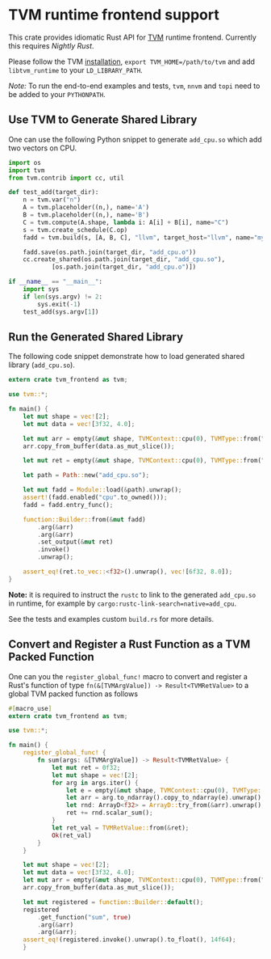# TVM runtime frontend support

This crate provides idiomatic Rust API for [TVM](https://github.com/dmlc/tvm) runtime frontend. Currently this requires *Nightly Rust*.

Please follow the TVM [installation](https://docs.tvm.ai/install/index.html), `export TVM_HOME=/path/to/tvm` and add `libtvm_runtime` to your `LD_LIBRARY_PATH`.

*Note:* To run the end-to-end examples and tests, `tvm`, `nnvm` and `topi` need to be added to your `PYTHONPATH`.

## Use TVM to Generate Shared Library

One can use the following Python snippet to generate `add_cpu.so` which add two vectors on CPU.

```python
import os
import tvm
from tvm.contrib import cc, util

def test_add(target_dir):
    n = tvm.var("n")
    A = tvm.placeholder((n,), name='A')
    B = tvm.placeholder((n,), name='B')
    C = tvm.compute(A.shape, lambda i: A[i] + B[i], name="C")
    s = tvm.create_schedule(C.op)
    fadd = tvm.build(s, [A, B, C], "llvm", target_host="llvm", name="myadd")

    fadd.save(os.path.join(target_dir, "add_cpu.o"))
    cc.create_shared(os.path.join(target_dir, "add_cpu.so"),
            [os.path.join(target_dir, "add_cpu.o")])

if __name__ == "__main__":
    import sys
    if len(sys.argv) != 2:
        sys.exit(-1)
    test_add(sys.argv[1])

```

## Run the Generated Shared Library

The following code snippet demonstrate how to load generated shared library (`add_cpu.so`).

```rust
extern crate tvm_frontend as tvm;

use tvm::*;

fn main() {
    let mut shape = vec![2];
    let mut data = vec![3f32, 4.0];

    let mut arr = empty(&mut shape, TVMContext::cpu(0), TVMType::from("float"));
    arr.copy_from_buffer(data.as_mut_slice());

    let mut ret = empty(&mut shape, TVMContext::cpu(0), TVMType::from("float"));

    let path = Path::new("add_cpu.so");

    let mut fadd = Module::load(&path).unwrap();
    assert!(fadd.enabled("cpu".to_owned()));
    fadd = fadd.entry_func();

    function::Builder::from(&mut fadd)
        .arg(&arr)
        .arg(&arr)
        .set_output(&mut ret)
        .invoke()
        .unwrap();

    assert_eq!(ret.to_vec::<f32>().unwrap(), vec![6f32, 8.0]);
}
```
**Note:** it is required to instruct the `rustc` to link to the generated `add_cpu.so` in runtime, for example by
`cargo:rustc-link-search=native=add_cpu`. 

See the tests and examples custom `build.rs` for more details.

## Convert and Register a Rust Function as a TVM Packed Function

One can you the `register_global_func!` macro to convert and register a Rust's 
function of type `fn(&[TVMArgValue]) -> Result<TVMRetValue>` to a global TVM packed function as follows

```rust
#[macro_use]
extern crate tvm_frontend as tvm;

use tvm::*;

fn main() {
    register_global_func! {
        fn sum(args: &[TVMArgValue]) -> Result<TVMRetValue> {
            let mut ret = 0f32;
            let mut shape = vec![2];
            for arg in args.iter() {
                let e = empty(&mut shape, TVMContext::cpu(0), TVMType::from("float"));
                let arr = arg.to_ndarray().copy_to_ndarray(e).unwrap();
                let rnd: ArrayD<f32> = ArrayD::try_from(&arr).unwrap();
                ret += rnd.scalar_sum();
            }
            let ret_val = TVMRetValue::from(&ret);
            Ok(ret_val)
        }
    }

    let mut shape = vec![2];
    let mut data = vec![3f32, 4.0];
    let mut arr = empty(&mut shape, TVMContext::cpu(0), TVMType::from("float"));
    arr.copy_from_buffer(data.as_mut_slice());

    let mut registered = function::Builder::default();
    registered
        .get_function("sum", true)
        .arg(&arr)
        .arg(&arr);
    assert_eq!(registered.invoke().unwrap().to_float(), 14f64);
    }
```
